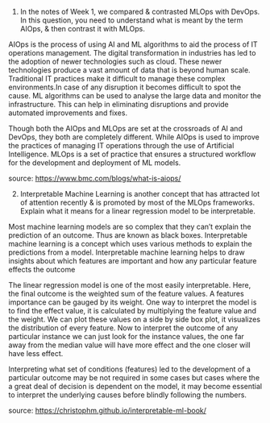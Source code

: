 1. In the notes of Week 1, we compared & contrasted MLOps with DevOps. In this question, you need to understand what is meant by the term AIOps, & then contrast it with MLOps.

  AIOps is the process of using AI and ML algorithms to aid the process of IT operations management. The digital transformation in industries has led to the adoption of newer 
  technologies such as cloud. These newer technologies produce a vast amount of data that is beyond human scale. Traditional IT practices make it difficult to manage these 
  complex environments.In case of any disruption it becomes difficult to spot the cause. ML algorithms can be used to analyse the large data and monitor the infrastructure. 
  This can help in eliminating disruptions and provide automated improvements and fixes.

  Though both the AIOps and MLOps are set at the crossroads of AI and DevOps, they both are completely different. While AIOps is used to improve the practices of managing IT 
  operations through the use of Artificial Intelligence. MLOps is a set of practice that ensures a structured workflow for the development and deployment of ML models.

source: https://www.bmc.com/blogs/what-is-aiops/

2. Interpretable Machine Learning is another concept that has attracted lot of attention recently & is promoted by most of the MLOps frameworks. Explain what it means for 
   a linear regression model to be interpretable.
   
  Most machine learning models are so complex that they can’t explain the prediction of an outcome. Thus are known as black boxes. Interpretable machine learning is a 
  concept which uses various methods to explain the predictions from a model. Interpretable machine learning helps to draw insights about which features are important and 
  how any particular feature effects the outcome

  The linear regression model is one of the most easily interpretable. Here, the final outcome is the weighted sum of the feature values. A features importance can be gauged by 
  its weight. One way to interpret the model is to find the effect value, it is calculated by multiplying the feature value and the weight. We can plot these values on a 
  side by side box plot, it visualizes the distribution of every feature. Now to interpret the outcome of any particular instance we can just look for the instance values, 
  the one far away from the median value will have more effect and the one closer will have less effect.

  Interpreting what set of conditions (features) led to the development of a particular outcome may be not required in some cases but cases where the a great deal of decision 
  is dependent on the model, it may become essential to interpret the underlying causes before blindly following the numbers.

source: https://christophm.github.io/interpretable-ml-book/


<img src="">
